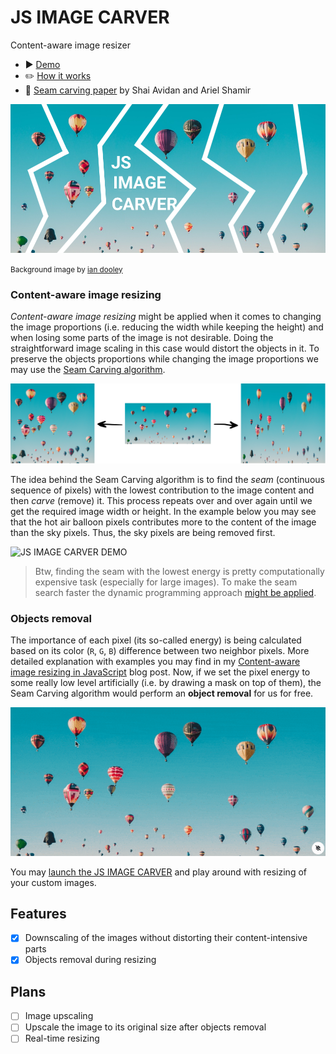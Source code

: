 # JS IMAGE CARVER

Content-aware image resizer

- ▶️ [️Demo](https://trekhleb.dev/js-image-carver)
- ✏️ [How it works](https://trekhleb.dev/blog/2021/content-aware-image-resizing-in-javascript/)
- 📄 [Seam carving paper](https://perso.crans.org/frenoy/matlab2012/seamcarving.pdf) by Shai Avidan and Ariel Shamir

![JS IMAGE CARVER](public/site-meta-image.png)

<small class="color-text-secondary">
Background image by <a href="https://unsplash.com/@sadswim?utm_source=unsplash&utm_medium=referral&utm_content=creditCopyText">ian dooley</a>
</small>

### Content-aware image resizing

*Content-aware image resizing* might be applied when it comes to changing the image proportions (i.e. reducing the width while keeping the height) and when losing some parts of the image is not desirable. Doing the straightforward image scaling in this case would distort the objects in it. To preserve the objects proportions while changing the image proportions we may use the [Seam Carving algorithm](https://perso.crans.org/frenoy/matlab2012/seamcarving.pdf).

![Content-aware image resizing](public/demo-00-02.png)

The idea behind the Seam Carving algorithm is to find the *seam* (continuous sequence of pixels) with the lowest contribution to the image content and then *carve* (remove) it. This process repeats over and over again until we get the required image width or height. In the example below you may see that the hot air balloon pixels contributes more to the content of the image than the sky pixels. Thus, the sky pixels are being removed first. 

![JS IMAGE CARVER DEMO](public/demo-01.gif)

> Btw, finding the seam with the lowest energy is pretty computationally expensive task (especially for large images). To make the seam search faster the dynamic programming approach [might be applied](https://trekhleb.dev/blog/2021/content-aware-image-resizing-in-javascript/).

### Objects removal

The importance of each pixel (its so-called energy) is being calculated based on its color (`R`, `G`, `B`) difference between two neighbor pixels. More detailed explanation with examples you may find in my [Content-aware image resizing in JavaScript](https://trekhleb.dev/blog/2021/content-aware-image-resizing-in-javascript/) blog post. Now, if we set the pixel energy to some really low level artificially (i.e. by drawing a mask on top of them), the Seam Carving algorithm would perform an **object removal** for us for free.

![JS IMAGE CARVER OBJECT REMOVAL DEMO](public/demo-02.gif)

You may [launch the JS IMAGE CARVER](https://trekhleb.dev/js-image-carver) and play around with resizing of your custom images.

## Features

- [x] Downscaling of the images without distorting their content-intensive parts
- [x] Objects removal during resizing

## Plans

- [ ] Image upscaling
- [ ] Upscale the image to its original size after objects removal  
- [ ] Real-time resizing
